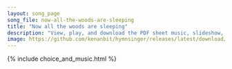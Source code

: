 ```yaml
---
layout: song_page
song_file: now-all-the-woods-are-sleeping
title: "Now all the woods are sleeping"
description: "View, play, and download the PDF sheet music, slideshow, and audio. Lyrics: Now all the woods are sleeping, the night and stillness creeping o'er city, field, and beast; but thou, my heart, awake be, with pray'rful thanks, att... english secular 4part evening"
image: https://github.com/kenanbit/hymnsinger/releases/latest/download/now-all-the-woods-are-sleeping-trad.png
---
```


{% include choice_and_music.html %}